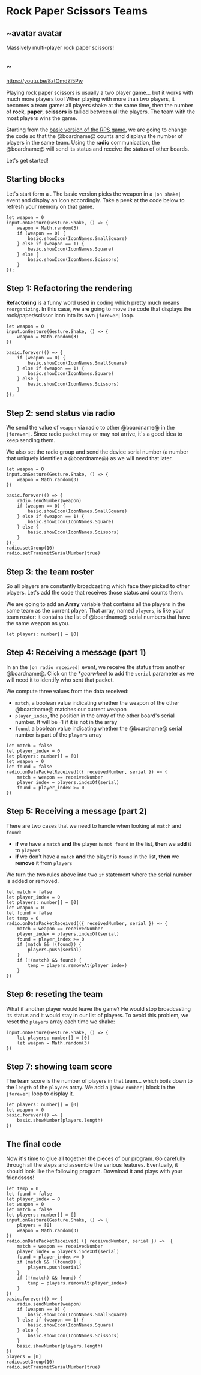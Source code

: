 # Rock Paper Scissors Teams

## ~avatar avatar

Massively multi-player rock paper scissors!

## ~

https://youtu.be/8ztOmdZi5Pw

Playing rock paper scissors is usually a two player game... but it works with much more players too!
When playing with more than two players, it becomes a team game: all players shake at the same time, 
then the number of **rock**, **paper**, **scissors** is tallied between all the players. 
The team with the most players wins the game.

Starting from the [basic version of the RPS game](/projects/rock-paper-scissors), we are going
to change the code so that the @boardname@ counts and displays the number of players in the same team.
Using the **radio** communication, the @boardname@ will send its status and receive the status of other boards.

Let's get started!

## Starting blocks

Let's start form a . The basic version picks the weapon in a ``|on shake|`` 
event and display an icon accordingly. Take a peek at the code below to refresh your memory on that game.

```blocks
let weapon = 0
input.onGesture(Gesture.Shake, () => {
    weapon = Math.random(3)
    if (weapon == 0) {
        basic.showIcon(IconNames.SmallSquare)
    } else if (weapon == 1) {
        basic.showIcon(IconNames.Square)
    } else {
        basic.showIcon(IconNames.Scissors)
    }
});
```

## Step 1: Refactoring the rendering

**Refactoring** is a funny word used in coding which pretty much means ``reorganizing``. In this case,
we are going to move the code that displays the rock/paper/scissor icon into its own ``|forever|`` loop.

```blocks
let weapon = 0
input.onGesture(Gesture.Shake, () => {
    weapon = Math.random(3)
})

basic.forever(() => {
    if (weapon == 0) {
        basic.showIcon(IconNames.SmallSquare)
    } else if (weapon == 1) {
        basic.showIcon(IconNames.Square)
    } else {
        basic.showIcon(IconNames.Scissors)
    }
});
```

## Step 2: send status via radio

We send the value of ``weapon`` via radio to other @boardname@ in the ``|forever|``. 
Since radio packet may or may not arrive, it's a good idea to keep sending them.

We also set the radio group and send the device serial number (a number that uniquely identifies a @boardname@) as we will need that later.

```blocks
let weapon = 0
input.onGesture(Gesture.Shake, () => {
    weapon = Math.random(3)
})

basic.forever(() => {
    radio.sendNumber(weapon)
    if (weapon == 0) {
        basic.showIcon(IconNames.SmallSquare)
    } else if (weapon == 1) {
        basic.showIcon(IconNames.Square)
    } else {
        basic.showIcon(IconNames.Scissors)
    }
});
radio.setGroup(10)
radio.setTransmitSerialNumber(true)
```

## Step 3: the team roster

So all players are constantly broadcasting which face they picked to other players. 
Let's add the code that receives those status and counts them.

We are going to add an **Array** variable that contains all the players in the same team as the current player.
That array, named ``players``, is like your team roster: it contains the list of @boardname@ serial numbers
that have the same weapon as you.

```block
let players: number[] = [0]
```

## Step 4: Receiving a message (part 1)

In an the ``|on radio received|`` event, we receive the status from another @boardname@. Click on the **gearwheel*
to add the ``serial`` parameter as we will need it to identify who sent that packet.

We compute three values from the data received:

* ``match``, a boolean value indicating whether the weapon of the other @boardname@ matches our current weapon
* ``player_index``, the position in the array of the other board's serial number. It will be -1 if it is not in the array
* ``found``, a boolean value indicating whether the @boardname@ serial number is part of the ``players`` array

```blocks
let match = false
let player_index = 0
let players: number[] = [0]
let weapon = 0
let found = false
radio.onDataPacketReceived(({ receivedNumber, serial }) => {
    match = weapon == receivedNumber
    player_index = players.indexOf(serial)
    found = player_index >= 0
})
```

## Step 5: Receiving a message (part 2)

There are two cases that we need to handle when looking at ``match`` and ``found``:

* **if** we have a ``match`` **and** the player is ``not found`` in the list, **then** we **add** it to ``players``
* **if** we don't have a ``match`` **and** the player is ``found`` in the list, **then** we **remove** it from ``players``

We turn the two rules above into two ``if`` statement where the serial number is added or removed.

```blocks
let match = false
let player_index = 0
let players: number[] = [0]
let weapon = 0
let found = false
let temp = 0
radio.onDataPacketReceived(({ receivedNumber, serial }) => {
    match = weapon == receivedNumber
    player_index = players.indexOf(serial)
    found = player_index >= 0
    if (match && !(found)) {
        players.push(serial)
    } 
    if (!(match) && found) {
        temp = players.removeAt(player_index)
    }
})
```

## Step 6: reseting the team

What if another player would leave the game? He would stop broadcasting its status and it would stay in our
list of players. To avoid this problem, we reset the ``players`` array each time we shake:

```block
input.onGesture(Gesture.Shake, () => {
    let players: number[] = [0]
    let weapon = Math.random(3)
})
```

## Step 7: showing team score

The team score is the number of players in that team... which boils down to the ``length`` of the ``players`` 
array. We add a ``|show number|`` block in the ``|forever|`` loop to display it.

```block
let players: number[] = [0]
let weapon = 0
basic.forever(() => {
    basic.showNumber(players.length)
})
```

## The final code

Now it's time to glue all together the pieces of our program. 
Go carefully through all the steps and assemble the various features. Eventually, it should look
like the following program. Download it and plays with your friend**ssss**!

```blocks
let temp = 0
let found = false
let player_index = 0
let weapon = 0
let match = false
let players: number[] = []
input.onGesture(Gesture.Shake, () => {
    players = [0]
    weapon = Math.random(3)
})
radio.onDataPacketReceived( ({ receivedNumber, serial }) =>  {
    match = weapon == receivedNumber
    player_index = players.indexOf(serial)
    found = player_index >= 0
    if (match && !(found)) {
        players.push(serial)
    } 
    if (!(match) && found) {
        temp = players.removeAt(player_index)
    }
})
basic.forever(() => {
    radio.sendNumber(weapon)
    if (weapon == 0) {
        basic.showIcon(IconNames.SmallSquare)
    } else if (weapon == 1) {
        basic.showIcon(IconNames.Square)
    } else {
        basic.showIcon(IconNames.Scissors)
    }
    basic.showNumber(players.length)
})
players = [0]
radio.setGroup(10)
radio.setTransmitSerialNumber(true)
```